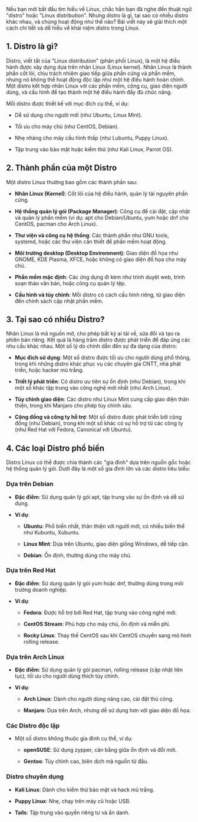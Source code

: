 Nếu bạn mới bắt đầu tìm hiểu về Linux, chắc hẳn bạn đã nghe đến thuật ngữ "distro" hoặc "Linux distribution". Nhưng distro là gì, tại sao có nhiều distro khác nhau, và chúng hoạt động như thế nào? Bài viết này sẽ giải thích một cách chi tiết và dễ hiểu về khái niệm distro trong Linux.

## 1. Distro là gì?

Distro, viết tắt của "Linux distribution" (phân phối Linux), là một hệ điều hành được xây dựng dựa trên nhân Linux (Linux kernel). Nhân Linux là thành phần cốt lõi, chịu trách nhiệm giao tiếp giữa phần cứng và phần mềm, nhưng nó không thể hoạt động độc lập như một hệ điều hành hoàn chỉnh. Một distro kết hợp nhân Linux với các phần mềm, công cụ, giao diện người dùng, và cấu hình để tạo thành một hệ điều hành đầy đủ chức năng.

Mỗi distro được thiết kế với mục đích cụ thể, ví dụ:

- Dễ sử dụng cho người mới (như Ubuntu, Linux Mint).
    
- Tối ưu cho máy chủ (như CentOS, Debian).
    
- Nhẹ nhàng cho máy cấu hình thấp (như Lubuntu, Puppy Linux).
    
- Tập trung vào bảo mật hoặc kiểm thử (như Kali Linux, Parrot OS).
    

## 2. Thành phần của một Distro

Một distro Linux thường bao gồm các thành phần sau:

- **Nhân Linux (Kernel)**: Cốt lõi của hệ điều hành, quản lý tài nguyên phần cứng.
    
- **Hệ thống quản lý gói (Package Manager)**: Công cụ để cài đặt, cập nhật và quản lý phần mềm (ví dụ: apt cho Debian/Ubuntu, yum hoặc dnf cho CentOS, pacman cho Arch Linux).
    
- **Thư viện và công cụ hệ thống**: Các thành phần như GNU tools, systemd, hoặc các thư viện cần thiết để phần mềm hoạt động.
    
- **Môi trường desktop (Desktop Environment)**: Giao diện đồ họa như GNOME, KDE Plasma, XFCE, hoặc không có giao diện đồ họa cho máy chủ.
    
- **Phần mềm mặc định**: Các ứng dụng đi kèm như trình duyệt web, trình soạn thảo văn bản, hoặc công cụ quản lý tệp.
    
- **Cấu hình và tùy chỉnh**: Mỗi distro có cách cấu hình riêng, từ giao diện đến chính sách cập nhật phần mềm.
    

## 3. Tại sao có nhiều Distro?

Nhân Linux là mã nguồn mở, cho phép bất kỳ ai tải về, sửa đổi và tạo ra phiên bản riêng. Kết quả là hàng trăm distro được phát triển để đáp ứng các nhu cầu khác nhau. Một số lý do chính dẫn đến sự đa dạng của distro:

- **Mục đích sử dụng**: Một số distro được tối ưu cho người dùng phổ thông, trong khi những distro khác phục vụ các chuyên gia CNTT, nhà phát triển, hoặc hacker mũ trắng.
    
- **Triết lý phát triển**: Có distro ưu tiên sự ổn định (như Debian), trong khi một số khác tập trung vào công nghệ mới nhất (như Arch Linux).
    
- **Tùy chỉnh giao diện**: Các distro như Linux Mint cung cấp giao diện thân thiện, trong khi Manjaro cho phép tùy chỉnh sâu.
    
- **Cộng đồng và công ty hỗ trợ**: Một số distro được phát triển bởi cộng đồng (như Debian), trong khi một số khác có sự hỗ trợ từ các công ty (như Red Hat với Fedora, Canonical với Ubuntu).
    

## 4. Các loại Distro phổ biến

Distro Linux có thể được chia thành các "gia đình" dựa trên nguồn gốc hoặc hệ thống quản lý gói. Dưới đây là một số gia đình lớn và các distro tiêu biểu:

### Dựa trên Debian

- **Đặc điểm**: Sử dụng quản lý gói apt, tập trung vào sự ổn định và dễ sử dụng.
    
- **Ví dụ**:
    
    - **Ubuntu**: Phổ biến nhất, thân thiện với người mới, có nhiều biến thể như Kubuntu, Xubuntu.
        
    - **Linux Mint**: Dựa trên Ubuntu, giao diện giống Windows, dễ tiếp cận.
        
    - **Debian**: Ổn định, thường dùng cho máy chủ.
        

### Dựa trên Red Hat

- **Đặc điểm**: Sử dụng quản lý gói yum hoặc dnf, thường dùng trong môi trường doanh nghiệp.
    
- **Ví dụ**:
    
    - **Fedora**: Được hỗ trợ bởi Red Hat, tập trung vào công nghệ mới.
        
    - **CentOS Stream**: Phù hợp cho máy chủ, ổn định và miễn phí.
        
    - **Rocky Linux**: Thay thế CentOS sau khi CentOS chuyển sang mô hình rolling release.
        

### Dựa trên Arch Linux

- **Đặc điểm**: Sử dụng quản lý gói pacman, rolling release (cập nhật liên tục), tối ưu cho người dùng thích tùy chỉnh.
    
- **Ví dụ**:
    
    - **Arch Linux**: Dành cho người dùng nâng cao, cài đặt thủ công.
        
    - **Manjaro**: Dựa trên Arch, nhưng dễ sử dụng hơn với giao diện đồ họa.
        

### Các Distro độc lập

- Một số distro không thuộc gia đình cụ thể, ví dụ:
    
    - **openSUSE**: Sử dụng zypper, cân bằng giữa ổn định và đổi mới.
        
    - **Gentoo**: Tùy chỉnh cao, biên dịch mã nguồn từ đầu.
        

### Distro chuyên dụng

- **Kali Linux**: Dành cho kiểm thử bảo mật và hack mũ trắng.
    
- **Puppy Linux**: Nhẹ, chạy trên máy cũ hoặc USB.
    
- **Tails**: Tập trung vào quyền riêng tư và ẩn danh.
    

